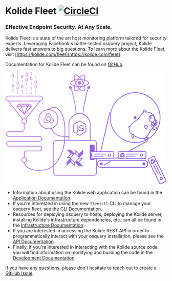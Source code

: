 # Kolide Fleet [![CircleCI](https://circleci.com/gh/kolide/fleet.svg?style=svg&circle-token=2573c239b7f18967040d2dec95ca5f71cfc90693)](https://circleci.com/gh/kolide/fleet)

### Effective Endpoint Security. At Any Scale.

Kolide Fleet is a state of the art host monitoring platform tailored for security experts. Leveraging Facebook's battle-tested osquery project, Kolide delivers fast answers to big questions. To learn more about the Kolide Fleet, visit [https://kolide.com/fleet](https://kolide.com/fleet).

Documentation for Kolide Fleet can be found on [GitHub](./docs/README.md).

[![Kolide](./assets/images/rube.png)](https://kolide.com/fleet)

- Information about using the Kolide web application can be found in the [Application Documentation](./docs/application/README.md).
- If you're interested in using the new `fleetctl` CLI to manage your osquery fleet, see the [CLI Documentation](./docs/cli/README.md).
- Resources for deploying osquery to hosts, deploying the Kolide server, installing Kolide's infrastructure dependencies, etc. can all be found in the [Infrastructure Documentation](./docs/infrastructure/README.md).
- If you are interested in accessing the Kolide REST API in order to programmatically interact with your osquery installation, please see the [API Documentation](./docs/api/README.md).
- Finally, if you're interested in interacting with the Kolide source code, you will find information on modifying and building the code in the [Development Documentation](./docs/development/README.md).

If you have any questions, please don't hesitate to reach out to create a [GitHub Issue](https://github.com/kolide/fleet/issues/new).
